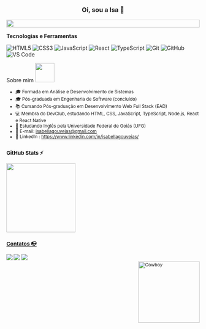 <h3 align="center"> Oi, sou a Isa 🦄</h3>

<img src="https://i.imgur.com/dBaSKWF.gif" height="20" width="100%">

**Tecnologias e Ferramentas**
  
![HTML5](https://img.shields.io/badge/html5-%23E34F26.svg?style=for-the-badge&logo=html5&logoColor=white)
![CSS3](https://img.shields.io/badge/css3-%231572B6.svg?style=for-the-badge&logo=css3&logoColor=white)
![JavaScript](https://img.shields.io/badge/javascript-%23323330.svg?style=for-the-badge&logo=javascript&logoColor=%23F7DF1E)
![React](https://img.shields.io/badge/react-%2320232a.svg?style=for-the-badge&logo=react&logoColor=%2361DAFB)
![TypeScript](https://img.shields.io/badge/typescript-%23007ACC.svg?style=for-the-badge&logo=typescript&logoColor=white)
![Git](https://img.shields.io/badge/git-%23F05033.svg?style=for-the-badge&logo=git&logoColor=white)
![GitHub](https://img.shields.io/badge/github-%23121011.svg?style=for-the-badge&logo=github&logoColor=white)
![VS Code](https://img.shields.io/badge/VS%20Code-0078d7.svg?style=for-the-badge&logo=visual-studio-code&logoColor=white)

<p>Sobre mim <small><img src="https://i.pinimg.com/originals/e5/93/ab/e593ab0589d5f1b389e4dfbcce2bce20.gif" width= "50" heigth= "60"></small</p>

- 🎓 Formada em Análise e Desenvolvimento de Sistemas
- 🎓 Pós-graduada em Engenharia de Software (concluído)
- 📚 Cursando Pós-graduação em Desenvolvimento Web Full Stack (EAD)
- 💻 Membra do DevClub, estudando HTML, CSS, JavaScript, TypeScript, Node.js, React e React Native
- 📖 Estudando Inglês pela Universidade Federal de Goiás (UFG)
- 📧 E-mail: isabellagouveias@gmail.com
- 🌱 LinkedIn : https://www.linkedin.com/in/isabellagouveias/

##

</div>

### GitHub Stats ⚡
<div>
<a href="https://github.com/Isabellagouveias">
<img height="180em" src="https://github-readme-stats.vercel.app/api/top-langs/?username=Isabellagouveias&layout=compact&langs_count=7&theme=dracula"/>
</div>

### Contatos 📭
<div>
<a href="https://www.linkedin.com/in/isabellagouveias/" target="_blank"><img src="https://img.shields.io/badge/-LinkedIn-%230077B5?style=for-the-badge&logo=linkedin&logoColor=white" target="_blank"></a>
<a href="https://discord.com/channels/isagouveia9" target="_blank"><img src="https://img.shields.io/badge/Discord-7289DA?style=for-the-badge&logo=discord&logoColor=white" target="_blank"></a> 
<a href = "mailto:isabellagouveias@gmail.com"><img src="https://img.shields.io/badge/-Gmail-%23333?style=for-the-badge&logo=gmail&logoColor=white" target="_blank"></a>
</div>


<img align="right" alt="Cowboy"  height="160" src="https://i.giphy.com/media/JTV1xv9aadY3YLwEfy/200w.webp">
